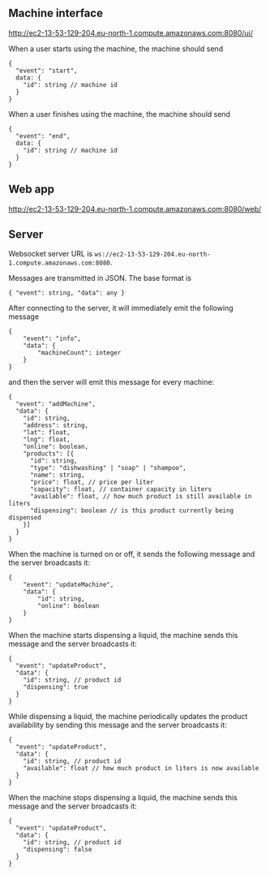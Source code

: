## Machine interface

http://ec2-13-53-129-204.eu-north-1.compute.amazonaws.com:8080/ui/

When a user starts using the machine, the machine should send
```
{
  "event": "start",
  data: {
    "id": string // machine id
  }
}
```

When a user finishes using the machine, the machine should send
```
{
  "event": "end",
  data: {
    "id": string // machine id
  }
}
```

## Web app

http://ec2-13-53-129-204.eu-north-1.compute.amazonaws.com:8080/web/

## Server

Websocket server URL is `ws://ec2-13-53-129-204.eu-north-1.compute.amazonaws.com:8080`.

Messages are transmitted in JSON. The base format is
```
{ "event": string, "data": any }
```

After connecting to the server, it will immediately emit the following message
```
{
    "event": "info",
    "data": {
        "machineCount": integer
    }
}
```
and then the server will emit this message for every machine:
```
{
  "event": "addMachine",
  "data": {
    "id": string,
    "address": string,
    "lat": float,
    "lng": float,
    "online": boolean,
    "products": [{
      "id": string,
      "type": "dishwashing" | "soap" | "shampoo",
      "name": string,
      "price": float, // price per liter
      "capacity": float, // container capacity in liters
      "available": float, // how much product is still available in liters
      "dispensing": boolean // is this product currently being dispensed
    }]
  }
}
```

When the machine is turned on or off, it sends the following message and the server broadcasts it:
```
{
    "event": "updateMachine",
    "data": {
        "id": string,
        "online": boolean
    }
}
```

When the machine starts dispensing a liquid, the machine sends this message and the server broadcasts it:
```
{
  "event": "updateProduct",
  "data": {
    "id": string, // product id
    "dispensing": true
  }
}
```

While dispensing a liquid, the machine periodically updates the product availability by sending this message and the server broadcasts it:
```
{
  "event": "updateProduct",
  "data": {
    "id": string, // product id
    "available": float // how much product in liters is now available
  }
}
```


When the machine stops dispensing a liquid, the machine sends this message and the server broadcasts it:
```
{
  "event": "updateProduct",
  "data": {
    "id": string, // product id
    "dispensing": false
  }
}
```

